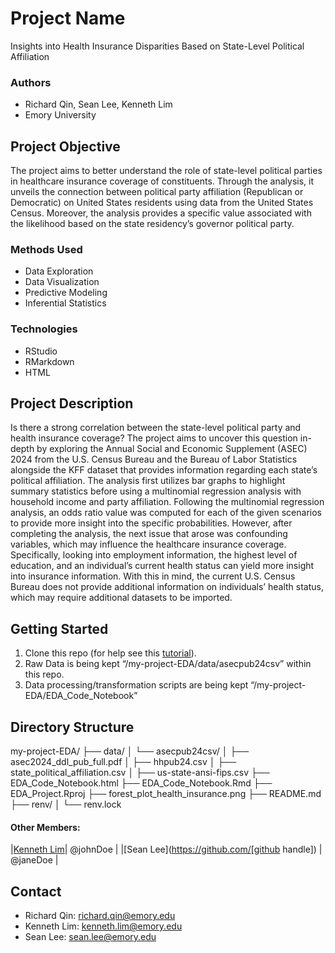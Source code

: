 # Project Name
Insights into Health Insurance Disparities Based on State-Level Political Affiliation

### Authors
* Richard Qin, Sean Lee, Kenneth Lim
* Emory University

## Project Objective
The project aims to better understand the role of state-level political parties in healthcare insurance coverage of constituents. Through the analysis, it unveils the connection between political party affiliation (Republican or Democratic) on United States residents using data from the United States Census. Moreover, the analysis provides a specific value associated with the likelihood based on the state residency’s governor political party. 

### Methods Used
* Data Exploration
* Data Visualization
* Predictive Modeling
* Inferential Statistics

### Technologies
* RStudio 
* RMarkdown
* HTML

## Project Description

Is there a strong correlation between the state-level political party and health insurance coverage? The project aims to uncover this question in-depth by exploring the Annual Social and Economic Supplement (ASEC) 2024 from the U.S. Census Bureau and the Bureau of Labor Statistics alongside the KFF dataset that provides information regarding each state’s political affiliation. The analysis first utilizes bar graphs to highlight summary statistics before using a multinomial regression analysis with household income and party affiliation. Following the multinomial regression analysis, an odds ratio value was computed for each of the given scenarios to provide more insight into the specific probabilities. However, after completing the analysis, the next issue that arose was confounding variables, which may influence the healthcare insurance coverage. Specifically, looking into employment information, the highest level of education, and an individual’s current health status can yield more insight into insurance information. With this in mind, the current U.S. Census Bureau does not provide additional information on individuals’ health status, which may require additional datasets to be imported.

## Getting Started

1. Clone this repo (for help see this [tutorial](https://help.github.com/articles/cloning-a-repository/)).
2. Raw Data is being kept “/my-project-EDA/data/asecpub24csv” within this repo.    
3. Data processing/transformation scripts are being kept “/my-project-EDA/EDA_Code_Notebook”

## Directory Structure
my-project-EDA/
├── data/
│   └── asecpub24csv/
│       ├── asec2024_ddl_pub_full.pdf
│       ├── hhpub24.csv
│       ├── state_political_affiliation.csv
│       ├── us-state-ansi-fips.csv
├── EDA_Code_Notebook.html
├── EDA_Code_Notebook.Rmd
├── EDA_Project.Rproj
├── forest_plot_health_insurance.png
├── README.md
├── renv/
│   └── renv.lock


#### Other Members:
|[Kenneth Lim](https://github.com/LimK2025)| @johnDoe        |
|[Sean Lee](https://github.com/[github handle]) |     @janeDoe    |

## Contact
* Richard Qin: richard.qin@emory.edu
* Kenneth Lim: kenneth.lim@emory.edu
* Sean Lee: sean.lee@emory.edu
